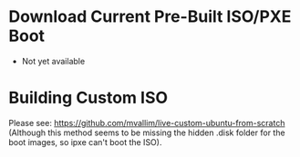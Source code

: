 # Download Current Pre-Built ISO/PXE Boot

- Not yet available

# Building Custom ISO
Please see: https://github.com/mvallim/live-custom-ubuntu-from-scratch  (Although this method seems to be missing the hidden .disk folder for the boot images, so ipxe can't boot the ISO).
